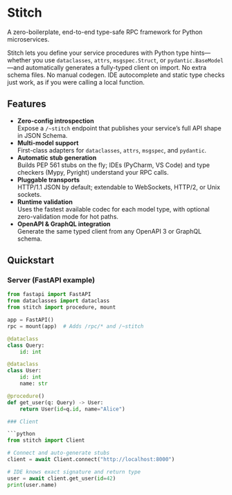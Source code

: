 # Stitch

A zero-boilerplate, end-to-end type-safe RPC framework for Python microservices.

Stitch lets you define your service procedures with Python type hints—whether you use `dataclasses`, `attrs`, `msgspec.Struct`, or `pydantic.BaseModel`—and automatically generates a fully-typed client on import. No extra schema files. No manual codegen. IDE autocomplete and static type checks just work, as if you were calling a local function.

## Features

- **Zero-config introspection**  
  Expose a `/~stitch` endpoint that publishes your service’s full API shape in JSON Schema.
- **Multi-model support**  
  First-class adapters for `dataclasses`, `attrs`, `msgspec`, and `pydantic`.
- **Automatic stub generation**  
  Builds PEP 561 stubs on the fly; IDEs (PyCharm, VS Code) and type checkers (Mypy, Pyright) understand your RPC calls.
- **Pluggable transports**  
  HTTP/1.1 JSON by default; extendable to WebSockets, HTTP/2, or Unix sockets.
- **Runtime validation**  
  Uses the fastest available codec for each model type, with optional zero-validation mode for hot paths.
- **OpenAPI & GraphQL integration**  
  Generate the same typed client from any OpenAPI 3 or GraphQL schema.

## Quickstart

### Server (FastAPI example)
```python
from fastapi import FastAPI
from dataclasses import dataclass
from stitch import procedure, mount

app = FastAPI()
rpc = mount(app)  # Adds /rpc/* and /~stitch

@dataclass
class Query:
    id: int

@dataclass
class User:
    id: int
    name: str

@procedure()
def get_user(q: Query) -> User:
    return User(id=q.id, name="Alice")

### Client

```python
from stitch import Client

# Connect and auto-generate stubs
client = await Client.connect("http://localhost:8000")

# IDE knows exact signature and return type
user = await client.get_user(id=42)
print(user.name)
```
